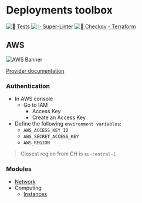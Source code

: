 # Deployments toolbox

[![🔬 Tests](https://github.com/DucretJe/std-deploy/actions/workflows/terraform.yaml/badge.svg)](https://github.com/DucretJe/std-deploy/actions/workflows/terraform.yaml)
[![✨ Super-Linter](https://github.com/DucretJe/std-deploy/actions/workflows/linter.yaml/badge.svg)](https://github.com/DucretJe/std-deploy/actions/workflows/linter.yaml)
[![💫 Checkov - Terraform](https://github.com/DucretJe/std-deploy/actions/workflows/checkov.yaml/badge.svg)](https://github.com/DucretJe/std-deploy/actions/workflows/checkov.yaml)

## AWS

![AWS Banner](https://cdn3.invitereferrals.com/blog/wp-content/uploads/2013/08/05055035/aws-banner-invitereferrals-min-1281x470.jpg)

[Provider documentation](https://registry.terraform.io/providers/hashicorp/aws/latest/docs)

### Authentication

* In AWS console
  * Go to IAM
    * Access Key
    * Create an Access Key
* Define the following `environment variables`:
  * `AWS_ACCESS_KEY_ID`
  * `AWS_SECRET_ACCESS_KEY`
  * `AWS_REGION`

> Closest region from CH is `eu-central-1`

### Modules

* [Network](./terraform/network/aws/README.md)
* Computing
  * [Instances](./terraform/computing/instances/aws/README.md)
